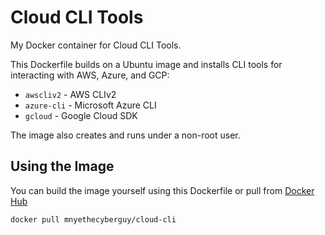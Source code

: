 # Cloud CLI Tools

My Docker container for Cloud CLI Tools.

This Dockerfile builds on a Ubuntu image and installs CLI tools for interacting with AWS, Azure, and GCP:

- `awscliv2` - AWS CLIv2
- `azure-cli` - Microsoft Azure CLI
- `gcloud` - Google Cloud SDK

The image also creates and runs under a non-root user.

## Using the Image

You can build the image yourself using this Dockerfile or pull from [Docker Hub](https://hub.docker.com/r/mnyethecyberguy/cloud-cli)

```
docker pull mnyethecyberguy/cloud-cli
```